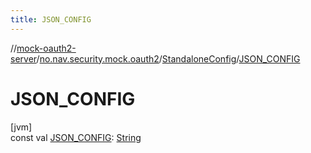 ```yaml
---
title: JSON_CONFIG
---
```

//[mock-oauth2-server](../../../index.html)/[no.nav.security.mock.oauth2](../index.html)/[StandaloneConfig](index.html)/[JSON_CONFIG](-j-s-o-n_-c-o-n-f-i-g.html)



# JSON_CONFIG



[jvm]\
const val [JSON_CONFIG](-j-s-o-n_-c-o-n-f-i-g.html): [String](https://kotlinlang.org/api/latest/jvm/stdlib/kotlin/-string/index.html)




